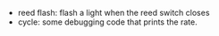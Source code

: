 + reed flash:  flash a light when the reed switch closes
+ cycle:  some debugging code that prints the rate.
